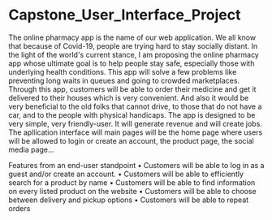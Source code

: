 # Capstone_User_Interface_Project

  The online pharmacy app is the name of our web application. We all know that because of Covid-19, people are trying hard to stay socially distant. In the light of the world's current stance, I am proposing the online pharmacy app whose ultimate goal is to help people stay safe, especially those with underlying health conditions. This app will solve a few problems like preventing long waits in queues and going to crowded marketplaces. Through this app, customers will be able to order their medicine and get it delivered to their houses which is very convenient. And also it would be very beneficial to the old folks that cannot drive, to those that do not have a car, and to the people with physical handicaps. The app is designed to be very simple, very friendly-user. It will generate revenue and will create jobs. The apllication interface will main pages will be the home page where users will be allowed to login or create an account, the product page, the social media page...

Features from an end-user standpoint
•	Customers will be able to log in as a guest and/or create an account.
•	Customers will be able to efficiently search for a product by name
•	Customers will be able to find information on every listed product on the website
•	Customers will be able to choose between delivery and pickup options
•	Customers will be able to repeat orders

